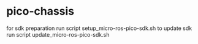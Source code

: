 # pico-chassis

for sdk preparation run script setup_micro-ros-pico-sdk.sh
to update sdk run script update_micro-ros-pico-sdk.sh 

